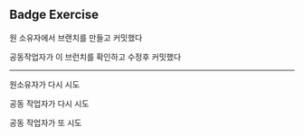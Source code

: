 ## Badge Exercise

원 소유자에서 브랜치를 만들고 커밋했다

공동작업자가 이 브런치를 확인하고 수정후 커밋했다


------

원소유자가 다시 시도


공동 작업자가 다시 시도

공동 작업자가 또 시도
